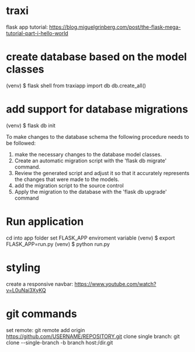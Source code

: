 # traxi

flask app tutorial:
https://blog.miguelgrinberg.com/post/the-flask-mega-tutorial-part-i-hello-world 

# create database based on the model classes
(venv) $ flask shell
 from traxiapp import db
 db.create_all()

# add support for database migrations
(venv) $ flask db init

To make changes to the database schema the following procedure needs to be followed:
1. make the necessary changes to the database model classes.
2. Create an automatic migration script with the 'flask db migrate' command.
3. Review the generated script and adjust it so that it accurately represents the changes that were made to the models.
4. add the migration script to the source control
5. Apply the migration to the database with the 'flask db upgrade' command


# Run application
cd into app folder
set FLASK_APP enviroment variable
(venv) $ export FLASK_APP=run.py
(venv) $ python run.py


# styling
create a responsive navbar:
https://www.youtube.com/watch?v=L0uNai3XyKQ 

# git commands
set remote: git remote add origin https://github.com/USERNAME/REPOSITORY.git
clone single branch: git clone --single-branch -b branch host:/dir.git
